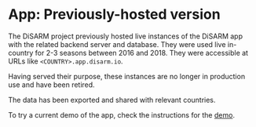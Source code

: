 # App: Previously-hosted version

The DiSARM project previously hosted live instances of the DiSARM app with the related backend server and database. They were used live in-country for 2-3 seasons between 2016 and 2018. They were accessible at URLs like `<COUNTRY>.app.disarm.io`.

Having served their purpose, these instances are no longer in production use and have been retired.

The data has been exported and shared with relevant countries.

To try a current demo of the app, check the instructions for the [demo](https://github.com/disarm-platform/docs/tree/07610a4daf12e98dc0ad088cbc8060df330bdecb/app-docs.demo.md).

